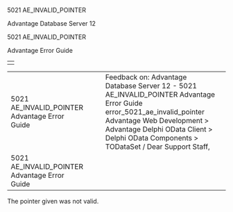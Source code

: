 5021 AE\_INVALID\_POINTER




Advantage Database Server 12  

5021 AE\_INVALID\_POINTER

Advantage Error Guide

|  |
| --- |
|  |

|  |  |  |  |  |
| --- | --- | --- | --- | --- |
| 5021 AE\_INVALID\_POINTER  Advantage Error Guide |  |  | Feedback on: Advantage Database Server 12 - 5021 AE\_INVALID\_POINTER Advantage Error Guide error\_5021\_ae\_invalid\_pointer Advantage Web Development > Advantage Delphi OData Client > Delphi OData Components > TODataSet / Dear Support Staff, |  |
| 5021 AE\_INVALID\_POINTER  Advantage Error Guide |  |  |  |  |

The pointer given was not valid.